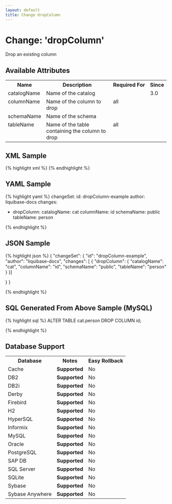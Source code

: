 ```yaml
---
layout: default
title: Change dropColumn
---
```


<!-- ====================================================== -->
<!-- GENERATED BY ChangeDocGenerator DO NOT MODIFY MANUALLY -->
<!-- ====================================================== -->

# Change: 'dropColumn'

Drop an existing column

## Available Attributes ##

<table>
<tr><th>Name</th><th>Description</th><th>Required&nbsp;For</th><th>Since</th></tr>
<tr><td style='vertical-align: top'>catalogName</td><td>Name of the catalog</td><td style='vertical-align: top'></td><td style='vertical-align: top'>3.0</td></tr>
<tr><td style='vertical-align: top'>columnName</td><td>Name of the column to drop</td><td style='vertical-align: top'>all</td><td style='vertical-align: top'></td></tr>
<tr><td style='vertical-align: top'>schemaName</td><td>Name of the schema</td><td style='vertical-align: top'></td><td style='vertical-align: top'></td></tr>
<tr><td style='vertical-align: top'>tableName</td><td>Name of the table containing the column to drop</td><td style='vertical-align: top'>all</td><td style='vertical-align: top'></td></tr>
</table>

## XML Sample ##

{% highlight xml %}
<changeSet author="liquibase-docs" id="dropColumn-example">
    <dropColumn catalogName="cat"
            columnName="id"
            schemaName="public"
            tableName="person"/>
</changeSet>
{% endhighlight %}

## YAML Sample ##

{% highlight yaml %}
changeSet:
  id: dropColumn-example
  author: liquibase-docs
  changes:
  - dropColumn:
      catalogName: cat
      columnName: id
      schemaName: public
      tableName: person

{% endhighlight %}

## JSON Sample ##

{% highlight json %}
{
  "changeSet": {
    "id": "dropColumn-example",
    "author": "liquibase-docs",
    "changes": [
      {
        "dropColumn": {
          "catalogName": "cat",
          "columnName": "id",
          "schemaName": "public",
          "tableName": "person"
        }
      }]
    
  }
}

{% endhighlight %}

## SQL Generated From Above Sample (MySQL)

{% highlight sql %}
ALTER TABLE cat.person DROP COLUMN id;


{% endhighlight %}

## Database Support

<table style='border:1;'>
<tr><th>Database</th><th>Notes</th><th>Easy Rollback</th></tr>
<tr><td>Cache</td><td><b>Supported</b></td><td>No</td></tr>
<tr><td>DB2</td><td><b>Supported</b></td><td>No</td></tr>
<tr><td>DB2i</td><td><b>Supported</b></td><td>No</td></tr>
<tr><td>Derby</td><td><b>Supported</b></td><td>No</td></tr>
<tr><td>Firebird</td><td><b>Supported</b></td><td>No</td></tr>
<tr><td>H2</td><td><b>Supported</b></td><td>No</td></tr>
<tr><td>HyperSQL</td><td><b>Supported</b></td><td>No</td></tr>
<tr><td>Informix</td><td><b>Supported</b></td><td>No</td></tr>
<tr><td>MySQL</td><td><b>Supported</b></td><td>No</td></tr>
<tr><td>Oracle</td><td><b>Supported</b></td><td>No</td></tr>
<tr><td>PostgreSQL</td><td><b>Supported</b></td><td>No</td></tr>
<tr><td>SAP DB</td><td><b>Supported</b></td><td>No</td></tr>
<tr><td>SQL Server</td><td><b>Supported</b></td><td>No</td></tr>
<tr><td>SQLite</td><td><b>Supported</b></td><td>No</td></tr>
<tr><td>Sybase</td><td><b>Supported</b></td><td>No</td></tr>
<tr><td>Sybase Anywhere</td><td><b>Supported</b></td><td>No</td></tr>
</table>
